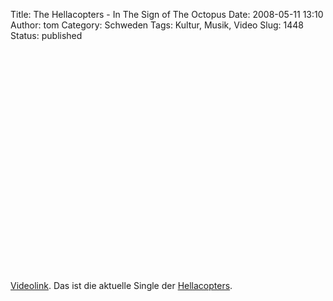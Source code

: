 Title: The Hellacopters - In The Sign of The Octopus
Date: 2008-05-11 13:10
Author: tom
Category: Schweden
Tags: Kultur, Musik, Video
Slug: 1448
Status: published

<p>
<object width="425" height="355">
<param name="movie" value="http://www.youtube.com/v/sNLFUQC3LvU&amp;hl=en"></param><param name="wmode" value="transparent"></param>
<embed src="http://www.youtube.com/v/sNLFUQC3LvU&amp;hl=en" type="application/x-shockwave-flash" wmode="transparent" width="425" height="355">
</embed>
</object>
  
[Videolink](http://youtube.com/watch?v=sNLFUQC3LvU). Das ist die
aktuelle Single der
[Hellacopters](http://de.wikipedia.org/wiki/The_Hellacopters).
</p>

